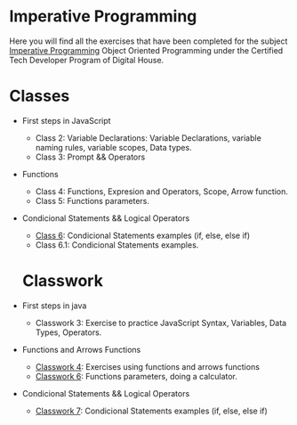 # Imperative Programming
Here you will find all the exercises that have been completed for the subject [Imperative Programming]( ) Object Oriented Programming under the Certified Tech Developer Program of Digital House.

# Classes
- First steps in JavaScript
  - Class 2: Variable Declarations: Variable Declarations, variable naming rules, variable scopes, Data types. 
  - Class 3: Prompt && Operators

- Functions
  - Class 4: Functions, Expresion and Operators, Scope, Arrow function.
  - Class 5: Functions parameters.

- Condicional Statements && Logical Operators
  - [Class 6](https://github.com/Pavelezl/Imperative-Programming/files/9898000/Ejercicio.clase.puede.subir_.docx.pdf): Condicional Statements examples (if, else, else if)
  - Class 6.1: Condicional Statements examples.

  # Classwork
- First steps in java
  - Classwork 3: Exercise to practice JavaScript Syntax, Variables, Data Types, Operators.

- Functions and Arrows Functions
  - [Classwork 4](https://github.com/Pavelezl/Imperative-Programming/files/9897105/Mesa.de.trabajo.Funciones.docx.pdf): Exercises using functions and arrows functions
  - [Classwork 6](https://github.com/Pavelezl/Imperative-Programming/files/9902139/Hagamos.una.Calculadora.pdf): Functions parameters, doing a calculator. 

- Condicional Statements && Logical Operators
  - [Classwork 7](https://github.com/Pavelezl/Imperative-Programming/files/9902108/C7S-Ejercitacion.Mesa.de.Trabajo.docx.pdf): Condicional Statements examples (if, else, else if)
